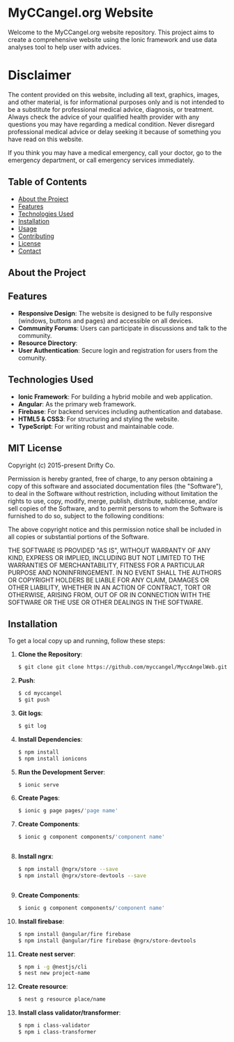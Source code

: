# MyCCangel.org Website

Welcome to the MyCCangel.org website repository. This project aims to create a comprehensive website using the Ionic framework and use data analyses tool to help user with advices.

# Disclaimer
The content provided on this website, including all text, graphics, images, and other material, is for informational purposes only and is not intended to be a substitute for professional medical advice, diagnosis, or treatment. Always check the advice of your qualified health provider with any questions you may have regarding a medical condition. Never disregard professional medical advice or delay seeking it because of something you have read on this website.

If you think you may have a medical emergency, call your doctor, go to the emergency department, or call emergency services immediately. 

## Table of Contents

- [About the Project](#about-the-project)
- [Features](#features)
- [Technologies Used](#technologies-used)
- [Installation](#installation)
- [Usage](#usage)
- [Contributing](#contributing)
- [License](#license)
- [Contact](#contact)

## About the Project



## Features

- **Responsive Design**: The website is designed to be fully responsive (windows, buttons and pages) and accessible on all devices.
- **Community Forums**: Users can participate in discussions and talk to the community.
- **Resource Directory**: 
- **User Authentication**: Secure login and registration for users from the comunity.

## Technologies Used

- **Ionic Framework**: For building a hybrid mobile and web application.
- **Angular**: As the primary web framework.
- **Firebase**: For backend services including authentication and database.
- **HTML5 & CSS3**: For structuring and styling the website.
- **TypeScript**: For writing robust and maintainable code.

## MIT License

Copyright (c) 2015-present Drifty Co.

Permission is hereby granted, free of charge, to any person obtaining a copy
of this software and associated documentation files (the "Software"), to deal
in the Software without restriction, including without limitation the rights
to use, copy, modify, merge, publish, distribute, sublicense, and/or sell
copies of the Software, and to permit persons to whom the Software is
furnished to do so, subject to the following conditions:

The above copyright notice and this permission notice shall be included in
all copies or substantial portions of the Software.

THE SOFTWARE IS PROVIDED "AS IS", WITHOUT WARRANTY OF ANY KIND, EXPRESS OR
IMPLIED, INCLUDING BUT NOT LIMITED TO THE WARRANTIES OF MERCHANTABILITY,
FITNESS FOR A PARTICULAR PURPOSE AND NONINFRINGEMENT. IN NO EVENT SHALL THE
AUTHORS OR COPYRIGHT HOLDERS BE LIABLE FOR ANY CLAIM, DAMAGES OR OTHER
LIABILITY, WHETHER IN AN ACTION OF CONTRACT, TORT OR OTHERWISE, ARISING FROM,
OUT OF OR IN CONNECTION WITH THE SOFTWARE OR THE USE OR OTHER DEALINGS IN
THE SOFTWARE.

## Installation

To get a local copy up and running, follow these steps:

1. **Clone the Repository**:
    ```bash
    $ git clone git clone https://github.com/myccangel/MyccAngelWeb.git
    ```
2. **Push**:
    ```bash
    $ cd myccangel
    $ git push
    
    ```
3. **Git logs**:
    ```bash
    $ git log
    
    ```
4. **Install Dependencies**:
    ```bash
    $ npm install
    $ npm install ionicons
    ```

5. **Run the Development Server**:
    ```bash
    $ ionic serve
    ```
6. **Create Pages**:
    ```bash
    $ ionic g page pages/'page name'
    ```    
7. **Create Components**:
    ```bash
    $ ionic g component components/'component name'
    ```   
    ```    
8. **Install ngrx**:
    ```bash
    $ npm install @ngrx/store --save
    $ npm install @ngrx/store-devtools --save
    ```   
    ```    
7. **Create Components**:
    ```bash
    $ ionic g component components/'component name'
    ```   
8. **Install firebase**:
    ```bash
    $ npm install @angular/fire firebase
    $ npm install @angular/fire firebase @ngrx/store-devtools

    ```   
9. **Create nest server**:
    ```bash
    $ npm i -g @nestjs/cli
    $ nest new project-name
    ```   
10. **Create resource**:
    ```bash
    $ nest g resource place/name
    ```   
10. **Install class validator/transformer**:
    ```bash
    $ npm i class-validator
    $ npm i class-transformer
    ```   
